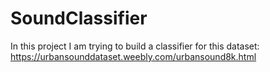 # SoundClassifier
In this project I am trying to build a classifier for this dataset: https://urbansounddataset.weebly.com/urbansound8k.html
